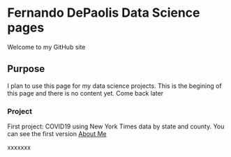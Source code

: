 # Fernando DePaolis Data Science pages
Welcome to my GitHub site


## Purpose
I plan to use this page for my data science projects. This is the begining of this page and there is no content yet. Come back later

### Project
First project: COVID19 using New York Times data by state and county. You can see the first version <a href="COVID19.html" title="here">About Me</a>

xxxxxxx

